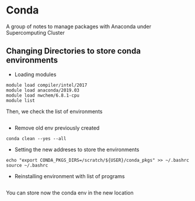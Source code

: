 # Conda
A group of notes to manage packages with Anaconda under Supercomputing Cluster

## Changing Directories to store conda environments
- Loading modules
```module purge
module load compiler/intel/2017
module load anaconda/2019.03
module load nwchem/6.8.1-cpu
module list
```

Then, we check the list of environments

```conda env list
```

- Remove old env previously created

```conda env remove --name oldenv
conda clean --yes --all
```
- Setting the new addreses to store the environments

```echo "export CONDA_ENVS_PATH=/scratch/${USER}/conda_envs" >> ~/.bashrc
echo "export CONDA_PKGS_DIRS=/scratch/${USER}/conda_pkgs" >> ~/.bashrc
source ~/.bashrc
```
- Reinstalling environment with list of programs

```conda create -n envname -c conda-forge -c bioconda -c ambermd openbabel rdkit ambertools snakemake numpy pandas yaml statsmodels python=3
```
 You can store now the conda env in the new location
